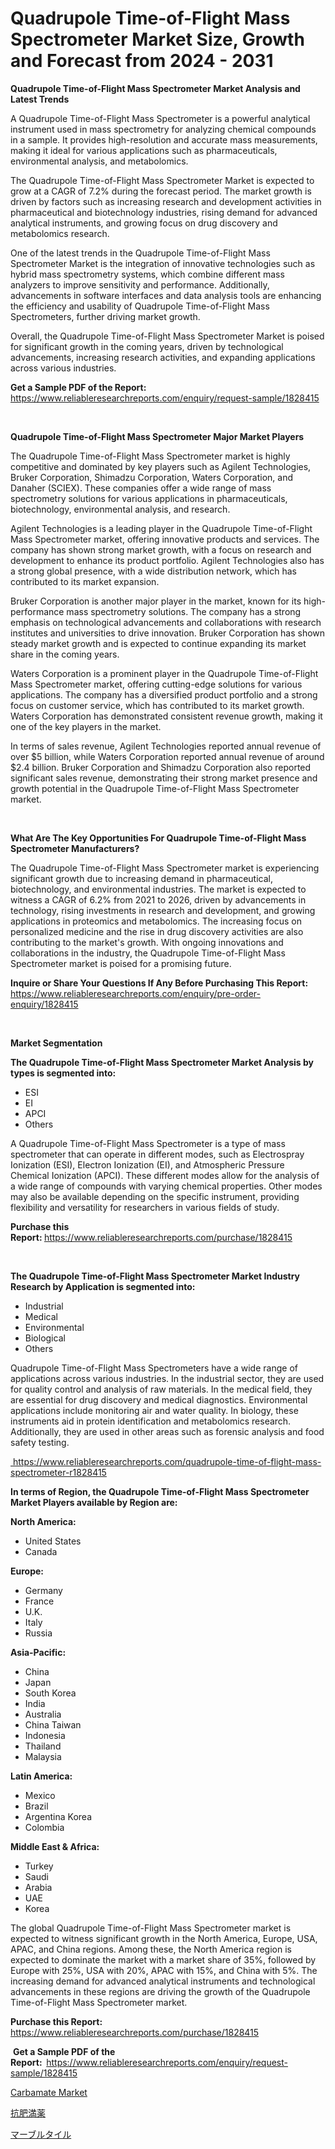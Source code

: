 <p><h1>Quadrupole Time-of-Flight Mass Spectrometer Market Size, Growth and Forecast from 2024 - 2031</h1></p><p><strong>Quadrupole Time-of-Flight Mass Spectrometer Market Analysis and Latest Trends</strong></p>
<p><p>A Quadrupole Time-of-Flight Mass Spectrometer is a powerful analytical instrument used in mass spectrometry for analyzing chemical compounds in a sample. It provides high-resolution and accurate mass measurements, making it ideal for various applications such as pharmaceuticals, environmental analysis, and metabolomics.</p><p>The Quadrupole Time-of-Flight Mass Spectrometer Market is expected to grow at a CAGR of 7.2% during the forecast period. The market growth is driven by factors such as increasing research and development activities in pharmaceutical and biotechnology industries, rising demand for advanced analytical instruments, and growing focus on drug discovery and metabolomics research.</p><p>One of the latest trends in the Quadrupole Time-of-Flight Mass Spectrometer Market is the integration of innovative technologies such as hybrid mass spectrometry systems, which combine different mass analyzers to improve sensitivity and performance. Additionally, advancements in software interfaces and data analysis tools are enhancing the efficiency and usability of Quadrupole Time-of-Flight Mass Spectrometers, further driving market growth.</p><p>Overall, the Quadrupole Time-of-Flight Mass Spectrometer Market is poised for significant growth in the coming years, driven by technological advancements, increasing research activities, and expanding applications across various industries.</p></p>
<p><strong>Get a Sample PDF of the Report:&nbsp;</strong> <a href="https://www.reliableresearchreports.com/enquiry/request-sample/1828415">https://www.reliableresearchreports.com/enquiry/request-sample/1828415</a></p>
<p>&nbsp;</p>
<p><strong>Quadrupole Time-of-Flight Mass Spectrometer Major Market Players</strong></p>
<p><p>The Quadrupole Time-of-Flight Mass Spectrometer market is highly competitive and dominated by key players such as Agilent Technologies, Bruker Corporation, Shimadzu Corporation, Waters Corporation, and Danaher (SCIEX). These companies offer a wide range of mass spectrometry solutions for various applications in pharmaceuticals, biotechnology, environmental analysis, and research.</p><p>Agilent Technologies is a leading player in the Quadrupole Time-of-Flight Mass Spectrometer market, offering innovative products and services. The company has shown strong market growth, with a focus on research and development to enhance its product portfolio. Agilent Technologies also has a strong global presence, with a wide distribution network, which has contributed to its market expansion.</p><p>Bruker Corporation is another major player in the market, known for its high-performance mass spectrometry solutions. The company has a strong emphasis on technological advancements and collaborations with research institutes and universities to drive innovation. Bruker Corporation has shown steady market growth and is expected to continue expanding its market share in the coming years.</p><p>Waters Corporation is a prominent player in the Quadrupole Time-of-Flight Mass Spectrometer market, offering cutting-edge solutions for various applications. The company has a diversified product portfolio and a strong focus on customer service, which has contributed to its market growth. Waters Corporation has demonstrated consistent revenue growth, making it one of the key players in the market.</p><p>In terms of sales revenue, Agilent Technologies reported annual revenue of over $5 billion, while Waters Corporation reported annual revenue of around $2.4 billion. Bruker Corporation and Shimadzu Corporation also reported significant sales revenue, demonstrating their strong market presence and growth potential in the Quadrupole Time-of-Flight Mass Spectrometer market.</p></p>
<p>&nbsp;</p>
<p><strong>What Are The Key Opportunities For Quadrupole Time-of-Flight Mass Spectrometer Manufacturers?</strong></p>
<p><p>The Quadrupole Time-of-Flight Mass Spectrometer market is experiencing significant growth due to increasing demand in pharmaceutical, biotechnology, and environmental industries. The market is expected to witness a CAGR of 6.2% from 2021 to 2026, driven by advancements in technology, rising investments in research and development, and growing applications in proteomics and metabolomics. The increasing focus on personalized medicine and the rise in drug discovery activities are also contributing to the market's growth. With ongoing innovations and collaborations in the industry, the Quadrupole Time-of-Flight Mass Spectrometer market is poised for a promising future.</p></p>
<p><strong>Inquire or Share Your Questions If Any Before Purchasing This Report:</strong> <a href="https://www.reliableresearchreports.com/enquiry/pre-order-enquiry/1828415">https://www.reliableresearchreports.com/enquiry/pre-order-enquiry/1828415</a></p>
<p>&nbsp;</p>
<p><strong>Market Segmentation</strong></p>
<p><strong>The Quadrupole Time-of-Flight Mass Spectrometer Market Analysis by types is segmented into:</strong></p>
<p><ul><li>ESI</li><li>EI</li><li>APCI</li><li>Others</li></ul></p>
<p><p>A Quadrupole Time-of-Flight Mass Spectrometer is a type of mass spectrometer that can operate in different modes, such as Electrospray Ionization (ESI), Electron Ionization (EI), and Atmospheric Pressure Chemical Ionization (APCI). These different modes allow for the analysis of a wide range of compounds with varying chemical properties. Other modes may also be available depending on the specific instrument, providing flexibility and versatility for researchers in various fields of study.</p></p>
<p><strong>Purchase this Report:&nbsp;</strong><a href="https://www.reliableresearchreports.com/purchase/1828415">https://www.reliableresearchreports.com/purchase/1828415</a></p>
<p>&nbsp;</p>
<p><strong>The Quadrupole Time-of-Flight Mass Spectrometer Market Industry Research by Application is segmented into:</strong></p>
<p><ul><li>Industrial</li><li>Medical</li><li>Environmental</li><li>Biological</li><li>Others</li></ul></p>
<p><p>Quadrupole Time-of-Flight Mass Spectrometers have a wide range of applications across various industries. In the industrial sector, they are used for quality control and analysis of raw materials. In the medical field, they are essential for drug discovery and medical diagnostics. Environmental applications include monitoring air and water quality. In biology, these instruments aid in protein identification and metabolomics research. Additionally, they are used in other areas such as forensic analysis and food safety testing.</p></p>
<p><a href="https://www.reliableresearchreports.com/quadrupole-time-of-flight-mass-spectrometer-r1828415">&nbsp;https://www.reliableresearchreports.com/quadrupole-time-of-flight-mass-spectrometer-r1828415</a></p>
<p><strong>In terms of Region, the Quadrupole Time-of-Flight Mass Spectrometer Market Players available by Region are:</strong></p>
<p>
    <p> <strong> North America: </strong>
        <ul>
            <li>United States</li>
            <li>Canada</li>
        </ul>
        </p> 
    <p> <strong> Europe: </strong>
        <ul>
            <li>Germany</li>
            <li>France</li>
            <li>U.K.</li>
            <li>Italy</li>
            <li>Russia</li>
        </ul>
        </p> 
    <p> <strong> Asia-Pacific: </strong>
        <ul>
            <li>China</li>
            <li>Japan</li>
            <li>South Korea</li>
            <li>India</li>
            <li>Australia</li>
            <li>China Taiwan</li>
            <li>Indonesia</li>
            <li>Thailand</li>
            <li>Malaysia</li>
        </ul>
        </p> 
    <p> <strong> Latin America: </strong>
        <ul>
            <li>Mexico</li>
            <li>Brazil</li>
            <li>Argentina Korea</li>
            <li>Colombia</li>
        </ul>
        </p> 
    <p> <strong> Middle East & Africa: </strong>
        <ul>
            <li>Turkey</li>
            <li>Saudi</li>
            <li>Arabia</li>
            <li>UAE</li>
            <li>Korea</li>
        </ul>
    </p>
    </p>
<p><p>The global Quadrupole Time-of-Flight Mass Spectrometer market is expected to witness significant growth in the North America, Europe, USA, APAC, and China regions. Among these, the North America region is expected to dominate the market with a market share of 35%, followed by Europe with 25%, USA with 20%, APAC with 15%, and China with 5%. The increasing demand for advanced analytical instruments and technological advancements in these regions are driving the growth of the Quadrupole Time-of-Flight Mass Spectrometer market.</p></p>
<p><strong>Purchase this Report: </strong><a href="https://www.reliableresearchreports.com/purchase/1828415">https://www.reliableresearchreports.com/purchase/1828415</a></p>
<p>&nbsp;<strong>Get a Sample PDF of the Report:&nbsp;&nbsp;</strong><a href="https://www.reliableresearchreports.com/enquiry/request-sample/1828415">https://www.reliableresearchreports.com/enquiry/request-sample/1828415</a></p>
<p><strong></strong></p>
<p><p><a href="https://summer-dogwood-3e9.notion.site/Carbamate-Market-Size-Reveals-the-Best-Marketing-Channels-In-Global-Industry-bfb9a0ff07d049918cc95ec13e66d3d7">Carbamate Market</a></p><p><a href="https://github.com/ihabdkwlxs948/Market-Research-Report-List-1/blob/main/724125742072.md">抗肥満薬</a></p><p><a href="https://github.com/zoetazuur/Market-Research-Report-List-1/blob/main/778278542071.md">マーブルタイル</a></p></p>